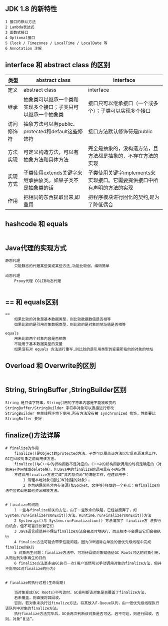## JDK 1.8 的新特性

````
1 接口的默认方法
2 Lambda表达式
3 函数式接口
4 Optional接口
5 Clock / Timezones / LocalTime / LocalDate 等
6 Annotation 注解

````

## interface 和 abstract class 的区别

| 类型       | abstract class                                               | interface                                                    |
| ---------- | ------------------------------------------------------------ | ------------------------------------------------------------ |
| 定义       | abstract class                                               | interface                                                    |
| 继承       | 抽象类可以继承一个类和实现多个接口；子类只可以继承一个抽象类 | 接口只可以继承接口（一个或多个）；子类可以实现多个接口       |
| 访问修饰符 | 抽象方法可以有public、protected和default这些修饰符           | 接口方法默认修饰符是public                                   |
| 方法实现   | 可定义构造方法，可以有抽象方法和具体方法                     | 完全是抽象的，没构造方法，且方法都是抽象的，不存在方法的实现 |
| 实现方式   | 子类使用extends关键字来继承抽象类。如果子类不是抽象类的话    | 子类使用关键字implements来实现接口。它需要提供接口中所有声明的方法的实现 |
| 作用       | 把相同的东西提取出来,即重用                                  | 把程序模块进行固化的契约,是为了降低偶合                      |

## hashcode 和 equals

```
```

## Java代理的实现方式

```
静态代理
	只能静态的代理某些类或某些方法,功能比较弱，编码简单

动态代理
	Proxy代理 CGLIB动态代理
	
```

## == 和 equals区别

```
== 
	如果比较的对象是基本数据类型，则比较数据数值是否相等
	如果比较的是引用对象数据类型，则比较的是对象的地址值是否相等
	
equals 
	用来比较两个对象内容是否相等
	不能用于基本数据类型的变量
	如果没有对 equals 方法进行重写,则比较的是引用类型的变量所指向的对象的地址
```

## Overload 和 Overwrite的区别

```
```

## String, StringBuffer ,StringBuilder区别

```
String 是只读字符串，String引用的字符串内容是不能被改变的
StringBuffer/StringBuilder 字符串对象可以直接进行修改
StringBuilder 在单线程环境下使用,所有方法没有被 synchronized 修饰，性能要比 StringBuffer 要好
```

## finalize()方法详解

```
# finalize的作用
	finalize()是Object的protected方法，子类可以覆盖该方法以实现资源清理工作，GC在回收对象之前调用该方法。
	finalize()与C++中的析构函数不是对应的。C++中的析构函数调用的时机是确定的（对象离开作用域或delete掉），但Java中的finalize的调用具有不确定性	
	不建议用finalize方法完成“非内存资源”的清理工作，但建议用于：
		1 清理本地对象(通过JNI创建的对象)；
		2 作为确保某些非内存资源(如Socket、文件等)释放的一个补充：在finalize方法中显式调用其他资源释放方法。


# finalize的问题
	1 一些与finalize相关的方法，由于一些致命的缺陷，已经被废弃了，如System.runFinalizersOnExit()方法、Runtime.runFinalizersOnExit()方法
	2 System.gc()与 System.runFinalization() 方法增加了 finalize方 法执行的机会，但不可盲目依赖它们
	3 Java语言规范并不保证finalize方法会被及时地执行、而且根本不会保证它们会被执行
	4 finalize方法可能会带来性能问题。因为JVM通常在单独的低优先级线程中完成finalize的执行
	5 对象再生问题：finalize方法中，可将待回收对象赋值给GC Roots可达的对象引用，从而达到对象再生的目的
	6 finalize方法至多由GC执行一次(用户当然可以手动调用对象的finalize方法，但并不影响GC对finalize的行为)


# finalize的执行过程(生命周期)

	当对象变成(GC Roots)不可达时，GC会判断该对象是否覆盖了finalize方法，
	若未覆盖，则直接将其回收。
	否则，若对象未执行过finalize方法，将其放入F-Queue队列，由一低优先级线程执行该队列中对象的finalize方法。
	执行finalize方法完毕后，GC会再次判断该对象是否可达，若不可达，则进行回收，否则，对象“复活”。
```







